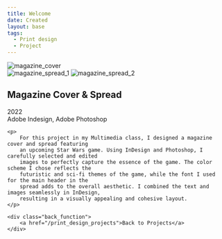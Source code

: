 ```yaml
---
title: Welcome
date: Created
layout: base
tags:
  - Print design
  - Project
---
```


<div class="project_images">
    <div class="project_images_2">
        <img src="/images/magazine_cover.png" alt="magazine_cover">
    </div>
        <div class="spread">
            <img src="/images/magazine_spread_1.png" alt="magazine_spread_1">
            <img src="/images/magazine_spread_2.png" alt="magazine_spread_2">
        </div>
 </div>
 

 <div class="project_bio">
    <h2>Magazine Cover & Spread</h2>
    <p>
    2022
    <br>
    Adobe Indesign, Adobe Photoshop
    </p>

    <p>
        For this project in my Multimedia class, I designed a magazine cover and spread featuring 
        an upcoming Star Wars game. Using InDesign and Photoshop, I carefully selected and edited 
        images to perfectly capture the essence of the game. The color scheme I chose reflects the 
        futuristic and sci-fi themes of the game, while the font I used for the main header in the 
        spread adds to the overall aesthetic. I combined the text and images seamlessly in InDesign, 
        resulting in a visually appealing and cohesive layout.
    </p>
    
    <div class="back_function">
        <a href="/print_design_projects">Back to Projects</a>
    </div>
</div>